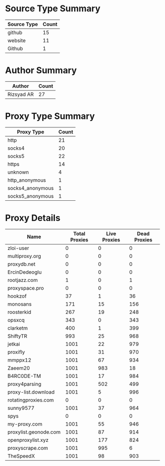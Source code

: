 # Source Type Summary

| Source Type | Count |
|-------------|-------|
| github | 15 |
| website | 11 |
| Github | 1 |


# Author Summary

| Author | Count |
|--------|-------|
| Rizsyad AR | 27 |


# Proxy Type Summary

| Proxy Type | Count |
|------------|-------|
| http | 21 |
| socks4 | 20 |
| socks5 | 22 |
| https | 14 |
| unknown | 4 |
| http_anonymous | 1 |
| socks4_anonymous | 1 |
| socks5_anonymous | 1 |


# Proxy Details

| Name | Total Proxies | Live Proxies | Dead Proxies |
|------|---------------|--------------|---------------|
| zloi-user | 0 | 0 | 0 |
| multiproxy.org | 0 | 0 | 0 |
| proxydb.net | 0 | 0 | 0 |
| ErcinDedeoglu | 0 | 0 | 0 |
| rootjazz.com | 1 | 0 | 1 |
| proxyspace.pro | 0 | 0 | 0 |
| hookzof | 37 | 1 | 36 |
| monosans | 171 | 15 | 156 |
| roosterkid | 267 | 19 | 248 |
| opsxcq | 343 | 0 | 343 |
| clarketm | 400 | 1 | 399 |
| ShiftyTR | 993 | 25 | 968 |
| jetkai | 1001 | 22 | 979 |
| proxifly | 1001 | 31 | 970 |
| mmppx12 | 1001 | 67 | 934 |
| Zaeem20 | 1001 | 983 | 18 |
| B4RC0DE-TM | 1001 | 17 | 984 |
| proxy4parsing | 1001 | 502 | 499 |
| proxy-list.download | 1001 | 5 | 996 |
| rotatingproxies.com | 0 | 0 | 0 |
| sunny9577 | 1001 | 37 | 964 |
| spys | 0 | 0 | 0 |
| my-proxy.com | 1001 | 55 | 946 |
| proxylist.geonode.com | 1001 | 87 | 914 |
| openproxylist.xyz | 1001 | 177 | 824 |
| proxyscrape.com | 1001 | 995 | 6 |
| TheSpeedX | 1001 | 98 | 903 |

